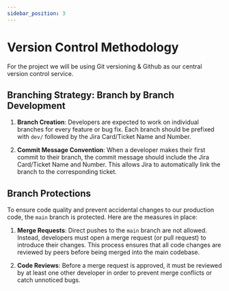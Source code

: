 ```yaml
---
sidebar_position: 3
---
```


# Version Control Methodology

For the project we will be using Git versioning & Github as our central version control service.


## Branching Strategy: Branch by Branch Development

1. **Branch Creation**: Developers are expected to work on individual branches for every feature or bug fix. Each branch should be prefixed with `dev/` followed by the Jira Card/Ticket Name and Number. 

2. **Commit Message Convention**: When a developer makes their first commit to their branch, the commit message should include the Jira Card/Ticket Name and Number. This allows Jira to automatically link the branch to the corresponding ticket.

## Branch Protections

To ensure code quality and prevent accidental changes to our production code, the `main` branch is protected. Here are the measures in place:

1. **Merge Requests**: Direct pushes to the `main` branch are not allowed. Instead, developers must open a merge request (or pull request) to introduce their changes. This process ensures that all code changes are reviewed by peers before being merged into the main codebase.

2. **Code Reviews**: Before a merge request is approved, it must be reviewed by at least one other developer in order to prevent merge conflicts or catch unnoticed bugs.

